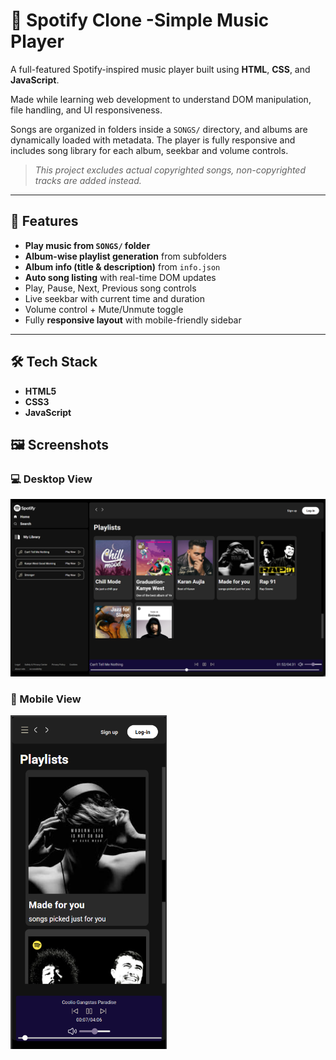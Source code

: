 # 🎵 Spotify Clone -Simple Music Player

A full-featured Spotify-inspired music player built using **HTML**, **CSS**, and **JavaScript**. 

 Made while learning web development to understand DOM manipulation, file handling, and UI responsiveness.

Songs are organized in folders inside a `SONGS/` directory, and albums are dynamically loaded with metadata. The player is fully responsive and includes song library for each album, seekbar and volume controls.

>_This project excludes actual copyrighted songs, non-copyrighted tracks are added instead._
---

## 🚀 Features

-  **Play music from  `SONGS/` folder**
-  **Album-wise playlist generation** from subfolders
-  **Album info (title & description)** from `info.json`
-  **Auto song listing** with real-time DOM updates
-  Play, Pause, Next, Previous song controls
-  Live seekbar with current time and duration
-  Volume control + Mute/Unmute toggle
-  Fully **responsive layout** with mobile-friendly sidebar

---

## 🛠️ Tech Stack

- **HTML5** 
- **CSS3** 
- **JavaScript** 

## 🖼️ Screenshots

### 💻 Desktop View
![Homepage](IMG/Screenshots/homepage.png)

### 📱 Mobile View
<img src="IMG/Screenshots/mobile.png" alt="Mobile View" width="250"/>
